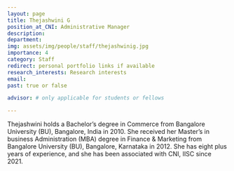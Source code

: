 ```yaml
---
layout: page
title: Thejashwini G
position_at_CNI: Administrative Manager
description: 
department:
img: assets/img/people/staff/thejashwinig.jpg
importance: 4
category: Staff
redirect: personal portfolio links if available
research_interests: Research interests
email: 
past: true or false

advisor: # only applicable for students or fellows

---
```



Thejashwini holds a Bachelor’s degree in Commerce from Bangalore University (BU), Bangalore, India in 2010. She received her Master’s in business Administration (MBA) degree in Finance & Marketing from Bangalore University (BU), Bangalore, Karnataka in 2012. She has eight plus years of experience, and she has been associated with CNI, IISC since 2021.